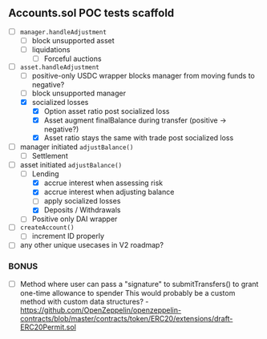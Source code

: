 ## Accounts.sol POC tests scaffold

- [ ]  `manager.handleAdjustment`
    - [ ]  block unsupported asset
    - [ ]  liquidations
        - [ ]  Forceful auctions
- [ ]  `asset.handleAdjustment`
    - [ ]  positive-only USDC wrapper blocks manager from moving funds to negative?
    - [ ]  block unsupported manager
    - [x]  socialized losses
        - [x]  Option asset ratio post socialized loss
        - [x]  Asset augment finalBalance during transfer (positive → negative?)
        - [x]  Asset ratio stays the same with trade post socialized loss
- [ ]  manager initiated `adjustBalance()`
    - [ ]  Settlement
- [ ]  asset initiated `adjustBalance()`
    - [ ]  Lending
        - [x]  accrue interest when assessing risk
        - [x]  accrue interest when adjusting balance
        - [ ]  apply socialized losses
        - [x]  Deposits / Withdrawals
    - [ ]  Positive only DAI wrapper
- [ ]  `createAccount()`
    - [ ]  increment ID properly
- [ ]  any other unique usecases in V2 roadmap?

### BONUS
- [ ]  Method where user can pass a "signature" to submitTransfers() to grant one-time allowance to spender
       This would probably be a custom method with custom data structures?
       - https://github.com/OpenZeppelin/openzeppelin-contracts/blob/master/contracts/token/ERC20/extensions/draft-ERC20Permit.sol

